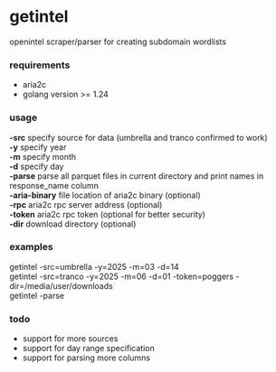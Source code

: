# getintel
openintel scraper/parser for creating subdomain wordlists</br>
### requirements
- aria2c
- golang version >= 1.24
### usage
**-src** specify source for data (umbrella and tranco confirmed to work)</br>
**-y** specify year</br>
**-m** specify month</br>
**-d** specify day</br>
**-parse** parse all parquet files in current directory and print names in response_name column</br>
**-aria-binary** file location of aria2c binary (optional)</br>
**-rpc** aria2c rpc server address (optional)</br>
**-token** aria2c rpc token (optional for better security)</br>
**-dir** download directory (optional)</br>
### examples
getintel -src=umbrella -y=2025 -m=03 -d=14</br>
getintel -src=tranco -y=2025 -m=06 -d=01 -token=poggers -dir=/media/user/downloads</br>
getintel -parse</br>
### todo
- support for more sources
- support for day range specification
- support for parsing more columns
